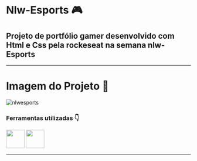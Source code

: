# Nlw-Esports 	:video_game:
## Projeto de portfólio gamer desenvolvido com Html e Css pela rockeseat na semana nlw-Esports
<hr/>

# Imagem do Projeto :rocket:
![nlwesports](https://user-images.githubusercontent.com/59904186/198846136-b5256870-e4a1-4a1f-a857-e1353c925f30.PNG)


### Ferramentas utilizadas :point_down:

<img src="https://cdn.jsdelivr.net/gh/devicons/devicon/icons/html5/html5-original-wordmark.svg" width="50" height="50"/> <img src="https://cdn.jsdelivr.net/gh/devicons/devicon/icons/css3/css3-original-wordmark.svg" width="50" height="50"/>

<hr/>
